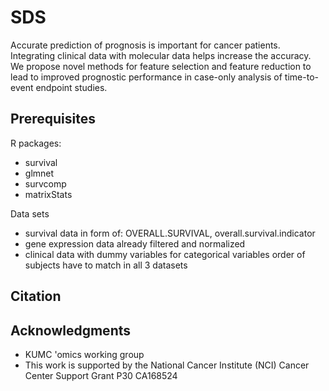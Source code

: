 # SDS
Accurate prediction of prognosis is important for cancer patients. Integrating clinical data with molecular data helps increase the accuracy. We propose novel methods for feature selection and feature reduction to lead to improved prognostic performance in case-only analysis of time-to-event endpoint studies.



## Prerequisites
R packages:
* survival
* glmnet
* survcomp
* matrixStats

Data sets
* survival data in form of: OVERALL.SURVIVAL, overall.survival.indicator
* gene expression data already filtered and normalized
* clinical data with dummy variables for categorical variables
order of subjects have to match in all 3 datasets



## Citation


## Acknowledgments

* KUMC 'omics working group
* This work is supported by the National Cancer Institute (NCI) Cancer Center Support Grant P30 CA168524
